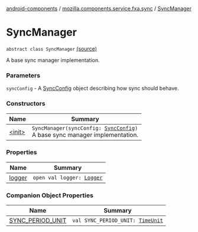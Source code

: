 [android-components](../../index.md) / [mozilla.components.service.fxa.sync](../index.md) / [SyncManager](./index.md)

# SyncManager

`abstract class SyncManager` [(source)](https://github.com/mozilla-mobile/android-components/blob/master/components/service/firefox-accounts/src/main/java/mozilla/components/service/fxa/sync/SyncManager.kt#L72)

A base sync manager implementation.

### Parameters

`syncConfig` - A [SyncConfig](../../mozilla.components.service.fxa/-sync-config/index.md) object describing how sync should behave.

### Constructors

| Name | Summary |
|---|---|
| [&lt;init&gt;](-init-.md) | `SyncManager(syncConfig: `[`SyncConfig`](../../mozilla.components.service.fxa/-sync-config/index.md)`)`<br>A base sync manager implementation. |

### Properties

| Name | Summary |
|---|---|
| [logger](logger.md) | `open val logger: `[`Logger`](../../mozilla.components.support.base.log.logger/-logger/index.md) |

### Companion Object Properties

| Name | Summary |
|---|---|
| [SYNC_PERIOD_UNIT](-s-y-n-c_-p-e-r-i-o-d_-u-n-i-t.md) | `val SYNC_PERIOD_UNIT: `[`TimeUnit`](https://developer.android.com/reference/java/util/concurrent/TimeUnit.html) |
